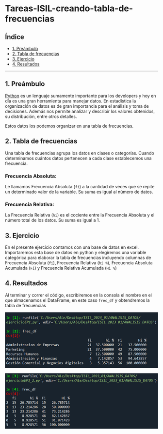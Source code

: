 # Tareas-ISIL-creando-tabla-de-frecuencias

## Índice

* [1. Preámbulo](#1-preámbulo)
* [2. Tabla de frecuencias](#2-tabla-de-frecuencias)
* [3. Ejercicio](#3-ejercicio)
* [4. Resultados](#4-resultados)

***

## 1. Preámbulo

[Python](https://www.python.org/) es un lenguaje sumamente importante para los developers y hoy en día es una gran herramienta para manejar datos. En estadística la organización de datos es de gran importancia para el análisis y toma de decisiones. Además nos permite analizar y describir los valores obtenidos, su distribución, entre otros detalles.

Estos datos los podemos organizar en una tabla de frecuencias.

## 2. Tabla de frecuencias

Una tabla de frecuencias agrupa los datos en clases o categorías. Cuando determinamos cuántos datos pertenecen a cada clase establecemos una frecuencia.

### Frecuencia Absoluta:

Le llamamos Frecuencia Absoluta (`fi`) a la cantidad de veces que se repite un determinado valor de la variable. Su suma es igual al número de datos.

### Frecuencia Relativa:

La Frecuencia Relativa (`hi`) es el cociente entre la Frecuencia Absoluta y el número total de los datos. Su suma es igual a 1. 

## 3. Ejercicio

En el presente ejercicio contamos con una base de datos en excel. Importaremos esta base de datos en python y elegiremos una variable categórica para elaborar la tabla de frecuencias incluyendo columnas de Frecuencia Absoluta (`fi`), Frecuencia Relativa (`hi %`), Frecuencia Absoluta Acumulada (`Fi`) y Frecuencia Relativa Acumulada (`Hi %`)

## 4. Resultados

Al terminar y correr el código, escribiremos en la consola el nombre en el que almacenamos el DataFrame, en este caso `frec_df` y obtendremos la tabla de frecuencias

![img_tabla](https://github.com/alesantoscoz/Tareas-ISIL-creando-tabla-de-frecuencias/blob/main/img/T-frec-carreras.png)

![img_tabla_02](https://github.com/alesantoscoz/Tareas-ISIL-creando-tabla-de-frecuencias/blob/main/img/T-frec-hrnos.png)
